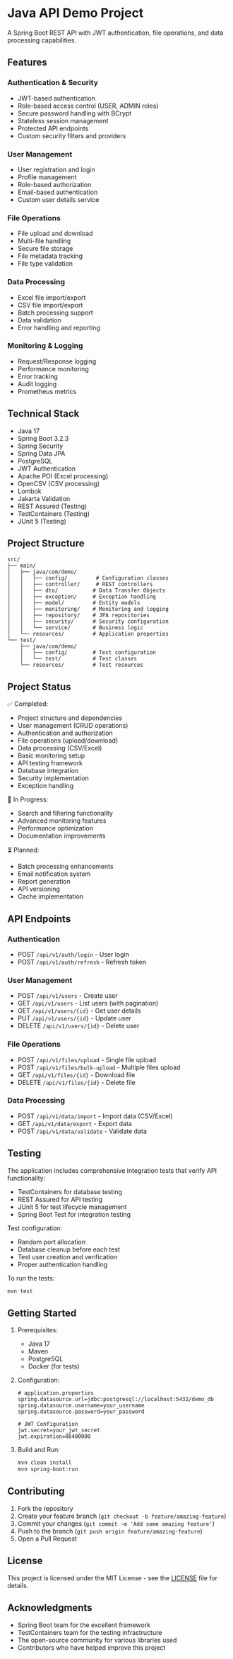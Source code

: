 # Java API Demo Project

A Spring Boot REST API with JWT authentication, file operations, and data processing capabilities.

## Features

### Authentication & Security
- JWT-based authentication
- Role-based access control (USER, ADMIN roles)
- Secure password handling with BCrypt
- Stateless session management
- Protected API endpoints
- Custom security filters and providers

### User Management
- User registration and login
- Profile management
- Role-based authorization
- Email-based authentication
- Custom user details service

### File Operations
- File upload and download
- Multi-file handling
- Secure file storage
- File metadata tracking
- File type validation

### Data Processing
- Excel file import/export
- CSV file import/export
- Batch processing support
- Data validation
- Error handling and reporting

### Monitoring & Logging
- Request/Response logging
- Performance monitoring
- Error tracking
- Audit logging
- Prometheus metrics

## Technical Stack

- Java 17
- Spring Boot 3.2.3
- Spring Security
- Spring Data JPA
- PostgreSQL
- JWT Authentication
- Apache POI (Excel processing)
- OpenCSV (CSV processing)
- Lombok
- Jakarta Validation
- REST Assured (Testing)
- TestContainers (Testing)
- JUnit 5 (Testing)

## Project Structure

```
src/
├── main/
│   ├── java/com/demo/
│   │   ├── config/         # Configuration classes
│   │   ├── controller/     # REST controllers
│   │   ├── dto/           # Data Transfer Objects
│   │   ├── exception/     # Exception handling
│   │   ├── model/         # Entity models
│   │   ├── monitoring/    # Monitoring and logging
│   │   ├── repository/    # JPA repositories
│   │   ├── security/      # Security configuration
│   │   └── service/       # Business logic
│   └── resources/         # Application properties
└── test/
    ├── java/com/demo/
    │   ├── config/        # Test configuration
    │   └── test/          # Test classes
    └── resources/         # Test resources
```

## Project Status

✅ Completed:
- Project structure and dependencies
- User management (CRUD operations)
- Authentication and authorization
- File operations (upload/download)
- Data processing (CSV/Excel)
- Basic monitoring setup
- API testing framework
- Database integration
- Security implementation
- Exception handling

🚧 In Progress:
- Search and filtering functionality
- Advanced monitoring features
- Performance optimization
- Documentation improvements

⏳ Planned:
- Batch processing enhancements
- Email notification system
- Report generation
- API versioning
- Cache implementation

## API Endpoints

### Authentication
- POST `/api/v1/auth/login` - User login
- POST `/api/v1/auth/refresh` - Refresh token

### User Management
- POST `/api/v1/users` - Create user
- GET `/api/v1/users` - List users (with pagination)
- GET `/api/v1/users/{id}` - Get user details
- PUT `/api/v1/users/{id}` - Update user
- DELETE `/api/v1/users/{id}` - Delete user

### File Operations
- POST `/api/v1/files/upload` - Single file upload
- POST `/api/v1/files/bulk-upload` - Multiple files upload
- GET `/api/v1/files/{id}` - Download file
- DELETE `/api/v1/files/{id}` - Delete file

### Data Processing
- POST `/api/v1/data/import` - Import data (CSV/Excel)
- GET `/api/v1/data/export` - Export data
- POST `/api/v1/data/validate` - Validate data

## Testing

The application includes comprehensive integration tests that verify API functionality:

- TestContainers for database testing
- REST Assured for API testing
- JUnit 5 for test lifecycle management
- Spring Boot Test for integration testing

Test configuration:
- Random port allocation
- Database cleanup before each test
- Test user creation and verification
- Proper authentication handling

To run the tests:
```bash
mvn test
```

## Getting Started

1. Prerequisites:
   - Java 17
   - Maven
   - PostgreSQL
   - Docker (for tests)

2. Configuration:
   ```properties
   # application.properties
   spring.datasource.url=jdbc:postgresql://localhost:5432/demo_db
   spring.datasource.username=your_username
   spring.datasource.password=your_password
   
   # JWT Configuration
   jwt.secret=your_jwt_secret
   jwt.expiration=86400000
   ```

3. Build and Run:
   ```bash
   mvn clean install
   mvn spring-boot:run
   ```

## Contributing

1. Fork the repository
2. Create your feature branch (`git checkout -b feature/amazing-feature`)
3. Commit your changes (`git commit -m 'Add some amazing feature'`)
4. Push to the branch (`git push origin feature/amazing-feature`)
5. Open a Pull Request

## License

This project is licensed under the MIT License - see the [LICENSE](LICENSE) file for details.

## Acknowledgments

- Spring Boot team for the excellent framework
- TestContainers team for the testing infrastructure
- The open-source community for various libraries used
- Contributors who have helped improve this project 